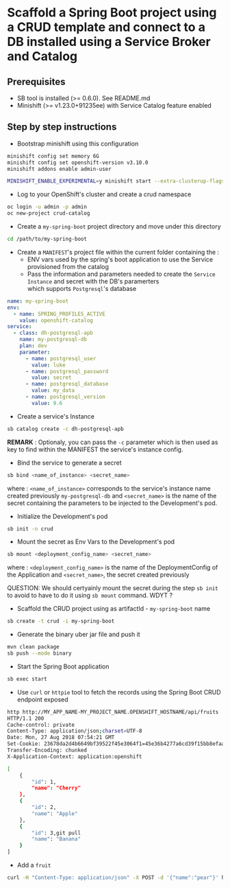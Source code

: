 # Scaffold a Spring Boot project using a CRUD template and connect to a DB installed using a Service Broker and Catalog

## Prerequisites

- SB tool is installed (>= 0.6.0). See README.md 
- Minishift (>= v1.23.0+91235ee) with Service Catalog feature enabled

## Step by step instructions

- Bootstrap minishift using this configuration

```bash
minishift config set memory 6G
minishift config set openshift-version v3.10.0
minishift addons enable admin-user

MINISHIFT_ENABLE_EXPERIMENTAL=y minishift start --extra-clusterup-flags="--enable=*,service-catalog,automation-service-broker"
```

- Log to your OpenShift's cluster and create a crud namespace

```bash
oc login -u admin -p admin
oc new-project crud-catalog
```

- Create a `my-spring-boot` project directory and move under this directory

```bash
cd /path/to/my-spring-boot
```

- Create a `MANIFEST`'s project file within the current folder containing the :
  - ENV vars used by the spring's boot application to use the Service provisioned from the catalog
  - Pass the information and parameters needed to create the `Service Instance` and secret with the DB's paramerters  
 which supports `Postgresql`'s database

```yaml
name: my-spring-boot
env:
  - name: SPRING_PROFILES_ACTIVE
    value: openshift-catalog
service:
  - class: dh-postgresql-apb
    name: my-postgresql-db
    plan: dev
    parameter:
      - name: postgresql_user
        value: luke
      - name: postgresql_password
        value: secret
      - name: postgresql_database
        value: my_data
      - name: postgresql_version
        value: 9.6  
```

- Create a service's Instance

```bash
sb catalog create -c dh-postgresql-apb
```

**REMARK** : Optionaly, you can pass the `-c` parameter which is then used as key to find within the MANIFEST the service's instance config.

- Bind the service to generate a secret

```bash
sb bind <name_of_instance> <secret_name>
```

where : `<name_of_instance>` corresponds to the service's instance name created previously `my-postgresql-db` and `<secret_name>` is the name of the secret containing the parameters to be injected to the Development's pod.

- Initialize the Development's pod 

```bash
sb init -n crud
```

- Mount the secret as Env Vars to the Development's pod

```bash
sb mount <deployment_config_name> <secret_name>
```

where : `<deployment_config_name>` is the name of the DeploymentConfig of the Application and `<secret_name>`, the secret created previously

QUESTION: We should certyainly mount the secret during the step `sb init` to avoid to have to do it using `sb mount` command. WDYT ?


- Scaffold the CRUD project using as artifactId - `my-spring-boot` name

```bash
sb create -t crud -i my-spring-boot
```

- Generate the binary uber jar file and push it

```bash
mvn clean package
sb push --mode binary
```

- Start the Spring Boot application

```bash
sb exec start
```

- Use `curl` or `httpie` tool to fetch the records using the Spring Boot CRUD endpoint exposed

```bash
http http://MY_APP_NAME-MY_PROJECT_NAME.OPENSHIFT_HOSTNAME/api/fruits
HTTP/1.1 200 
Cache-control: private
Content-Type: application/json;charset=UTF-8
Date: Mon, 27 Aug 2018 07:54:21 GMT
Set-Cookie: 23678da2d4b6649bf39522f45e3064f1=45e36b4277a6cd39f15bb8efaa87c882; path=/; HttpOnly
Transfer-Encoding: chunked
X-Application-Context: application:openshift

[
    {
        "id": 1,
        "name": "Cherry"
    },
    {
        "id": 2,
        "name": "Apple"
    },
    {
        "id": 3,git pull
        "name": "Banana"
    }
]
```

- Add a `fruit`

```bash
curl -H "Content-Type: application/json" -X POST -d '{"name":"pear"}' http://MY_APP_NAME-MY_PROJECT_NAME.OPENSHIFT_HOSTNAME/api/fruits
```